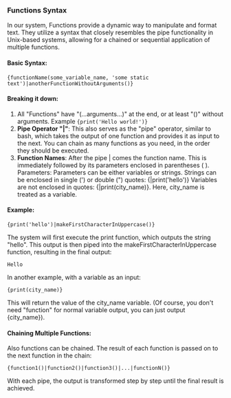 ### Functions Syntax

In our system, Functions provide a dynamic way to manipulate and format text. They utilize a syntax that closely resembles the pipe functionality in Unix-based systems, allowing for a chained or sequential application of multiple functions.

#### Basic Syntax:

```{functionName(some_variable_name, 'some static text')|anotherFunctionWithoutArguments()}```

#### Breaking it down:

1. All "Functions" have "(...arguments...)" at the end, or at least "()" without arguments. Example ```{print('Hello world!')}```
2. **Pipe Operator "|"**: This also serves as the "pipe" operator, similar to bash, which takes the output of one function and provides it as input to the next. You can chain as many functions as you need, in the order they should be executed.
3. **Function Names**: After the pipe | comes the function name. This is immediately followed by its parameters enclosed in parentheses ( ).
   Parameters: Parameters can be either variables or strings.
   Strings can be enclosed in single (') or double (") quotes: {|print('hello')}
   Variables are not enclosed in quotes: {|print(city_name)}. Here, city_name is treated as a variable.

#### Example:

```
{print('hello')|makeFirstCharacterInUppercase()}
```

The system will first execute the print function, which outputs the string "hello". 
This output is then piped into the makeFirstCharacterInUppercase function, resulting in the final output:

```
Hello
```

In another example, with a variable as an input:

```
{print(city_name)}
```

This will return the value of the city_name variable. (Of course, you don't need "function" for normal variable output, you can just output {city_name}).


#### Chaining Multiple Functions:

Also functions can be chained.
The result of each function is passed on to the next function in the chain:

```
{function1()|function2()|function3()|...|functionN()}
```

With each pipe, the output is transformed step by step until the final result is achieved.
